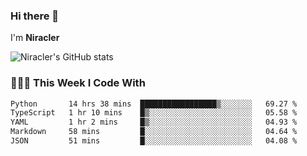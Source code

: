 ### Hi there 👋

I'm **Niracler**

![Niracler's GitHub stats](https://github-readme-stats.vercel.app/api?username=Niracler&show_icons=true)


### 👨🏻‍💻 This Week I Code With

<!--START_SECTION:waka-->

```txt
Python       14 hrs 38 mins  █████████████████▒░░░░░░░   69.27 %
TypeScript   1 hr 10 mins    █▒░░░░░░░░░░░░░░░░░░░░░░░   05.58 %
YAML         1 hr 2 mins     █▒░░░░░░░░░░░░░░░░░░░░░░░   04.93 %
Markdown     58 mins         █░░░░░░░░░░░░░░░░░░░░░░░░   04.64 %
JSON         51 mins         █░░░░░░░░░░░░░░░░░░░░░░░░   04.08 %
```

<!--END_SECTION:waka-->
